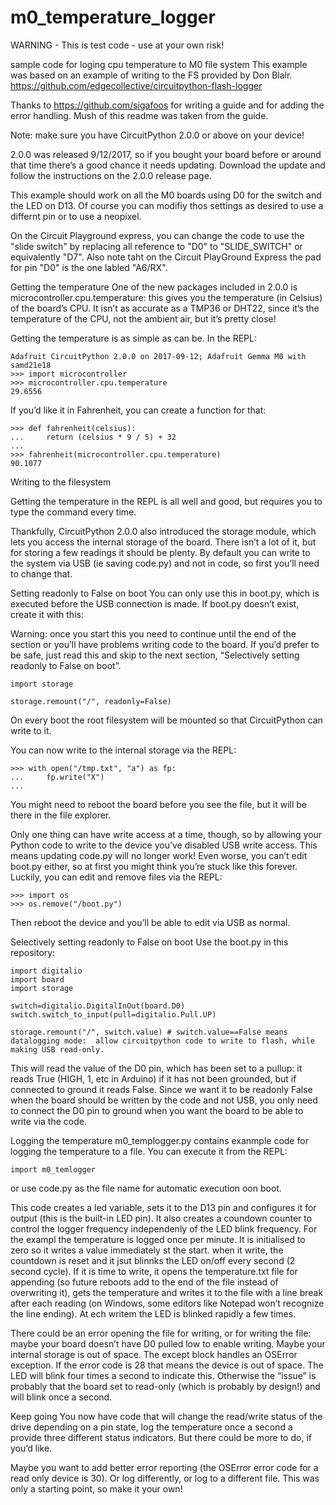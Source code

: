 # m0_temperature_logger

WARNING - This is test code - use at your own risk!

sample code for loging cpu temperature to M0 file system
This example was based on an example of writing to the FS provided by Don Blalr.
https://github.com/edgecollective/circuitpython-flash-logger

Thanks to https://github.com/sigafoos for writing a guide and for adding the error handling.  Mush of this readme was taken from the guide.

Note: make sure you have CircuitPython 2.0.0 or above on your device!

2.0.0 was released 9/12/2017, so if you bought your board before or around that time there’s a good chance it needs updating. Download the update and follow the instructions on the 2.0.0 release page.

This example should work on all the M0 boards using D0 for the switch and the LED on D13. Of course you can modifiy thos settings as desired to use a differnt pin or to use a neopixel.

On the Circuit Playground express, you can change the code to use the "slide switch" by replacing all reference to "D0" to "SLIDE_SWITCH" or equivalently "D7". Also note taht on the Circuit PlayGround Express the pad for pin "D0" is the one labled "A6/RX".



Getting the temperature
One of the new packages included in 2.0.0 is microcontroller.cpu.temperature: this gives you the temperature (in Celsius) of the board’s CPU. It isn’t as accurate as a TMP36 or DHT22, since it’s the temperature of the CPU, not the ambient air, but it’s pretty close!

Getting the temperature is as simple as can be. In the REPL:
```
Adafruit CircuitPython 2.0.0 on 2017-09-12; Adafruit Gemma M0 with samd21e18
>>> import microcontroller
>>> microcontroller.cpu.temperature
29.6556
```
If you’d like it in Fahrenheit, you can create a function for that:
```
>>> def fahrenheit(celsius):
...     return (celsius * 9 / 5) + 32
...
>>> fahrenheit(microcontroller.cpu.temperature)
90.1077
```


Writing to the filesystem

Getting the temperature in the REPL is all well and good, but requires you to type the command every time.

Thankfully, CircuitPython 2.0.0 also introduced the storage module, which lets you access the internal storage of the board. There isn’t a lot of it, but for storing a few readings it should be plenty. By default you can write to the system via USB (ie saving code.py) and not in code, so first you’ll need to change that.

Setting readonly to False on boot
You can only use this in boot.py, which is executed before the USB connection is made. If boot.py doesn’t exist, create it with this:

Warning: once you start this you need to continue until the end of the section or you’ll have problems writing code to the board. If you’d prefer to be safe, just read this and skip to the next section, “Selectively setting readonly to False on boot”.
```
import storage

storage.remount("/", readonly=False)
```
On every boot the root filesystem will be mounted so that CircuitPython can write to it.

You can now write to the internal storage via the REPL:
```
>>> with open("/tmp.txt", "a") as fp:
...     fp.write("X")
...
```
You might need to reboot the board before you see the file, but it will be there in the file explorer.



Only one thing can have write access at a time, though, so by allowing your Python code to write to the device you’ve disabled USB write access. This means updating code.py will no longer work! Even worse, you can’t edit boot.py either, so at first you might think you’re stuck like this forever. Luckily, you can edit and remove files via the REPL:
```
>>> import os
>>> os.remove("/boot.py")
```
Then reboot the device and you’ll be able to edit via USB as normal.

Selectively setting readonly to False on boot
Use the boot.py in this repository:
```
import digitalio
import board
import storage

switch=digitalio.DigitalInOut(board.D0)
switch.switch_to_input(pull=digitalio.Pull.UP)

storage.remount("/", switch.value) # switch.value==False means datalogging mode:  allow circuitpython code to write to flash, while making USB read-only.
```

This will read the value of the D0 pin, which has been set to a pullup: it reads True (HIGH, 1, etc in Arduino) if it has not been grounded, but if connected to ground it reads False. Since we want it to be readonly False when the board should be written by the code and not USB, you only need to connect the D0 pin to ground when you want the board to be able to write via the code.



Logging the temperature
m0_templogger.py  contains exanmple code for logging the temperature to a file.
You can execute it from the REPL:
```
import m0_temlogger
```
or use code.py as the file name for automatic execution oon boot.

This code creates a led variable, sets it to the D13 pin and configures it for output (this is the built-in LED pin).  It also creates a coundown counter to control the logger frequency independenly of the LED blink frequency. For the exampl the temperature is logged once per minute. It is initialised to zero so it writes a value immediately st the start. when it write, the countdown is reset and it jsut blinnks the LED on/off every second (2 second cycle). If it is time to write, it opens the temperature.txt file for appending (so future reboots add to the end of the file instead of overwriting it), gets the temperature and writes it to the file with a line break after each reading (on Windows, some editors like Notepad won’t recognize the line ending). At ech writem the LED is blinked rapidly a few times.


There could be an error opening the file for writing, or for writing the file: maybe your board doesn’t have D0 pulled low to enable writing. Maybe your internal storage is out of space. The except block handles an OSError exception. If the error code is 28 that means the device is out of space. The LED will blink four times a second to indicate this. Otherwise the “issue” is probably that the board set to read-only (which is probably by design!) and will blink once a second.

Keep going
You now have code that will change the read/write status of the drive depending on a pin state, log the temperature once a second a provide three different status indicators. But there could be more to do, if you’d like.

Maybe you want to add better error reporting (the OSError error code for a read only device is 30). Or log differently, or log to a different file. This was only a starting point, so make it your own!
